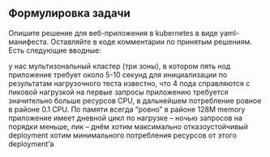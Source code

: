 ## Формулировка задачи

Опишите решение для веб-приложения в kubernetes в виде yaml-манифеста. Оставляйте в коде комментарии по принятым решениям. Есть следующие вводные:


у нас мультизональный кластер (три зоны), в котором пять нод
приложение требует около 5-10 секунд для инициализации
по результатам нагрузочного теста известно, что 4 пода справляются с пиковой нагрузкой
на первые запросы приложению требуется значительно больше ресурсов CPU, в дальнейшем потребление ровное в районе 0.1 CPU. По памяти всегда “ровно” в районе 128M memory
приложение имеет дневной цикл по нагрузке – ночью запросов на порядки меньше, пик – днём
хотим максимально отказоустойчивый deployment
хотим минимального потребления ресурсов от этого deployment’а

